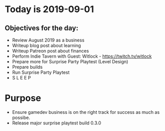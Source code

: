 # Today is 2019-09-01

## Objectives for the day:

- Review August 2019 as a business
- Writeup blog post about learning
- Writeup Patreon post about finances
- Perform Indie Tavern with Guest: Witlock - https://twitch.tv/witlock
- Prepare more for Surprise Party Playtest (Level Design)
- Prepare builds
- Run Surprise Party Playtest
- S L E E P

# Purpose

- Ensure gamedev business is on the right track for success as much as possibe.
- Release major surprise playtest build 0.3.0
